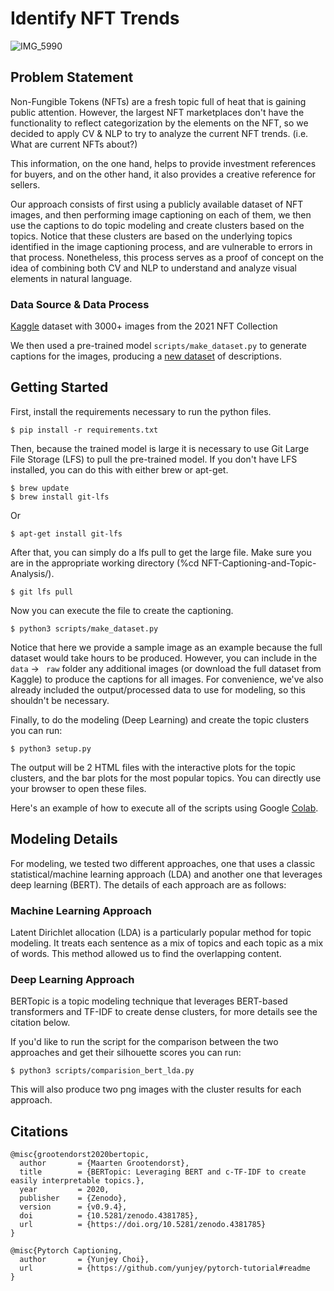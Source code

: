 # Identify NFT Trends
![IMG_5990](https://user-images.githubusercontent.com/63601717/172077948-c9ccd65d-19b7-4ef9-a8b0-e44a8bb82e94.jpeg)


## Problem Statement
Non-Fungible Tokens (NFTs) are a fresh topic full of heat that is gaining public attention. However, the largest NFT marketplaces don't have the functionality to reflect categorization by the elements on the NFT, so we decided to apply CV & NLP to try to analyze the current NFT trends. (i.e. What are current NFTs about?) 

This information, on the one hand, helps to provide investment references for buyers, and on the other hand, it also provides a creative reference for sellers.

Our approach consists of first using a publicly available dataset of NFT images, and then performing image captioning on each of them, we then use the captions to do topic modeling and create clusters based on the topics. Notice that these clusters are based on the underlying topics identified in the image captioning process, and are vulnerable to errors in that process. Nonetheless, this process serves as a proof of concept on the idea of combining both CV and NLP to understand and analyze visual elements in natural language.

### Data Source & Data Process
[Kaggle](https://www.kaggle.com/datasets/vepnar/nft-art-dataset) dataset with 3000+ images from the 2021 NFT Collection

We then used a pre-trained model `scripts/make_dataset.py` to generate captions for the images, producing a [new dataset](https://github.com/omartinez182/NFT-Captioning-and-Topic-Analysis/tree/main/data/processed) of descriptions. 

## Getting Started

First, install the requirements necessary to run the python files.

```
$ pip install -r requirements.txt
```
Then, because the trained model is large it is necessary to use Git Large File Storage (LFS) to pull the pre-trained model. If you don't have LFS installed, you can do this with either brew or apt-get.

```
$ brew update 
$ brew install git-lfs
```
Or
```
$ apt-get install git-lfs
```
After that, you can simply do a lfs pull to get the large file. Make sure you are in the appropriate working directory (​​%cd NFT-Captioning-and-Topic-Analysis/).
```
$ git lfs pull
```
Now you can execute the file to create the captioning.

```
$ python3 scripts/make_dataset.py
```
Notice that here we provide a sample image as an example because the full dataset would take hours to be produced. However, you can include in the ```data```  -> ``` raw``` folder any additional images (or download the full dataset from Kaggle) to produce the captions for all images. For convenience, we've also already included the output/processed data to use for modeling, so this shouldn't be necessary.

Finally, to do the modeling (Deep Learning) and create the topic clusters you can run:
```
$ python3 setup.py
```
The output will be 2 HTML files with the interactive plots for the topic clusters, and the bar plots for the most popular topics. You can directly use your browser to open these files.

Here's an example of how to execute all of the scripts using Google [Colab](https://colab.research.google.com/drive/1wXlb6_uBGo7Yo-d3V4NNHplxI0alY5TC?usp=sharing).


## Modeling Details

For modeling, we tested two different approaches, one that uses a classic statistical/machine learning approach (LDA) and another one that leverages deep learning (BERT). The details of each approach are as follows:

### Machine Learning Approach
Latent Dirichlet allocation (LDA) is a particularly popular method for topic modeling. It treats each sentence as a mix of topics and each topic as a mix of words. This method allowed us to find the overlapping content.


### Deep Learning Approach
BERTopic is a topic modeling technique that leverages BERT-based transformers and TF-IDF to create dense clusters, for more details see the citation below.

If you'd like to run the script for the comparison between the two approaches and get their silhouette scores you can run:

```
$ python3 scripts/comparision_bert_lda.py
```

This will also produce two png images with the cluster results for each approach.


## Citations

```
@misc{grootendorst2020bertopic,
  author       = {Maarten Grootendorst},
  title        = {BERTopic: Leveraging BERT and c-TF-IDF to create easily interpretable topics.},
  year         = 2020,
  publisher    = {Zenodo},
  version      = {v0.9.4},
  doi          = {10.5281/zenodo.4381785},
  url          = {https://doi.org/10.5281/zenodo.4381785}
}

@misc{Pytorch Captioning,
  author       = {Yunjey Choi},
  url          = {https://github.com/yunjey/pytorch-tutorial#readme
}

```
